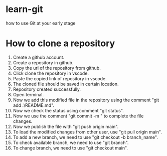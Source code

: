 # learn-git
how to use Git at your early stage

# How to clone a repository
 1. Create a github account.
 2. Create a repository in github.
 3. Copy the url of the repository from github.
 4. Click clone the repository in vscode.
 5. Paste the copied link of repository in vscode.
 6. The cloned file should be saved in certain location.
 7. Repository created successfully.
8. Open terminal. 
9. Now we add this modified file in the repository using the comment "git add .\README.md".
10. Now we check the status using comment "git status".
11. Now we use the comment "git commit -m " to complete the file changes.
12. Now we publish the file with "git push origin main".   
13. To load the modified changes from other user, use "git pull origin main".
14. To add a new branch, we need to use "git checkout -b branch_name".
15. To check available branch, we need to use "git branch".
16. To change branch, we need to use "git checkout main".